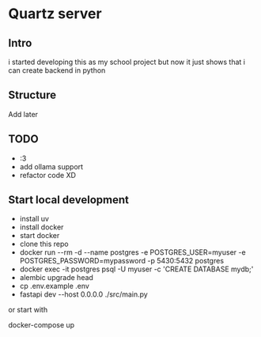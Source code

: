 # Quartz server

## Intro

i started developing this as my school project but now it just shows that i can create backend in python

## Structure

Add later

## TODO

- :3
- add ollama support
- refactor code XD

## Start local development

- install uv
- install docker
- start docker
- clone this repo
- docker run --rm -d --name postgres -e POSTGRES_USER=myuser -e POSTGRES_PASSWORD=mypassword -p 5430:5432 postgres
- docker exec -it postgres psql -U myuser -c 'CREATE DATABASE mydb;'
- alembic upgrade head
- cp .env.example .env
- fastapi dev --host 0.0.0.0 ./src/main.py

or start with

docker-compose up
